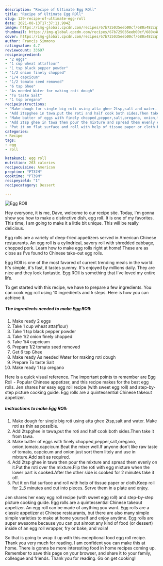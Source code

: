 ```yaml
---
description: "Recipe of Ultimate Egg ROll"
title: "Recipe of Ultimate Egg ROll"
slug: 129-recipe-of-ultimate-egg-roll
date: 2021-08-13T17:37:11.994Z
image: https://img-global.cpcdn.com/recipes/67b725035eeb00cf/680x482cq70/egg-roll-recipe-main-photo.jpg
thumbnail: https://img-global.cpcdn.com/recipes/67b725035eeb00cf/680x482cq70/egg-roll-recipe-main-photo.jpg
cover: https://img-global.cpcdn.com/recipes/67b725035eeb00cf/680x482cq70/egg-roll-recipe-main-photo.jpg
author: Francis Simmons
ratingvalue: 4.7
reviewcount: 33697
recipeingredient:
- "2 eggs"
- "1 cup wheat attaflour"
- "1 tsp black pepper powder"
- "1/2 onion finely chopped"
- "1/4 capcicum"
- "1/2 tomato seed removed"
- "6 tsp Ghee"
- "As needed Water for making roti dough"
- "To taste Salt"
- "1 tsp oregano"
recipeinstructions:
- "Make dough for single big roti using atta ghee 2tsp,salt and water. Make roti as thin as possible."
- "Add 2tspghee in tawa,put the roti and half cook both sides.Then take it from tawa."
- "Make batter of eggs with finely chopped,pepper,salt,oregano, onion,tomato,capcicum.Beat the mixer well.If anyone don&#39;t like raw taste of tomato, capcicum and onion just sort them litely and use in mixture.Add salt as required."
- "Add 2tsp ghee in tawa then pour the mixture and spread them evenly on it.Put the roti over the mixture.Flip the roti with egg mixture when the lower part is cooked.After the other side is cooked for 2 minutes take it off."
- "Put it on flat surface and roll with help of tissue paper or cloth.Keep roll for 2_5 minutes and cut into pieces. Serve them in a plate and enjoy."
categories:
- Recipe
tags:
- egg
- roll

katakunci: egg roll 
nutrition: 263 calories
recipecuisine: American
preptime: "PT37M"
cooktime: "PT39M"
recipeyield: "1"
recipecategory: Dessert

---
```



![Egg ROll](https://img-global.cpcdn.com/recipes/67b725035eeb00cf/680x482cq70/egg-roll-recipe-main-photo.jpg)

Hey everyone, it is me, Dave, welcome to our recipe site. Today, I'm gonna show you how to make a distinctive dish, egg roll. It is one of my favorites. This time, I am going to make it a little bit unique. This will be really delicious.

Egg rolls are a variety of deep-fried appetizers served in American Chinese restaurants. An egg roll is a cylindrical, savory roll with shredded cabbage, chopped pork. Learn how to make egg rolls right at home! These are as close as I&#39;ve found to Chinese take-out egg rolls.

Egg ROll is one of the most favored of current trending meals in the world. It's simple, it's fast, it tastes yummy. It's enjoyed by millions daily. They are nice and they look fantastic. Egg ROll is something that I've loved my entire life.


To get started with this recipe, we have to prepare a few ingredients. You can cook egg roll using 10 ingredients and 5 steps. Here is how you can achieve it.

<!--inarticleads1-->

##### The ingredients needed to make Egg ROll:

1. Make ready 2 eggs
1. Take 1 cup wheat atta(flour)
1. Take 1 tsp black pepper powder
1. Take 1/2 onion finely chopped
1. Take 1/4 capcicum
1. Prepare 1/2 tomato seed removed
1. Get 6 tsp Ghee
1. Make ready As needed Water for making roti dough
1. Prepare To taste Salt
1. Make ready 1 tsp oregano


Here is a quick visual reference. The important points to remember are Egg Roll - Popular Chinese appetizer, and this recipe makes for the best egg rolls. Jen shares her easy egg roll recipe (with sweet egg roll) and step-by-step picture cooking guide. Egg rolls are a quintessential Chinese takeout appetizer. 

<!--inarticleads2-->

##### Instructions to make Egg ROll:

1. Make dough for single big roti using atta ghee 2tsp,salt and water. Make roti as thin as possible.
1. Add 2tspghee in tawa,put the roti and half cook both sides.Then take it from tawa.
1. Make batter of eggs with finely chopped,pepper,salt,oregano, onion,tomato,capcicum.Beat the mixer well.If anyone don&#39;t like raw taste of tomato, capcicum and onion just sort them litely and use in mixture.Add salt as required.
1. Add 2tsp ghee in tawa then pour the mixture and spread them evenly on it.Put the roti over the mixture.Flip the roti with egg mixture when the lower part is cooked.After the other side is cooked for 2 minutes take it off.
1. Put it on flat surface and roll with help of tissue paper or cloth.Keep roll for 2_5 minutes and cut into pieces. Serve them in a plate and enjoy.


Jen shares her easy egg roll recipe (with sweet egg roll) and step-by-step picture cooking guide. Egg rolls are a quintessential Chinese takeout appetizer. An egg roll can be made of anything you want. Egg rolls are a classic appetizer at Chinese restaurants, but there are also many simple simple varieties to make at home yourself and enjoy anytime. Egg rolls are super awesome because you can put almost any kind of food (or dessert) inside of an egg roll wrapper, fry or bake, and voila! 

So that is going to wrap it up with this exceptional food egg roll recipe. Thank you very much for reading. I am confident you can make this at home. There is gonna be more interesting food in home recipes coming up. Remember to save this page on your browser, and share it to your family, colleague and friends. Thank you for reading. Go on get cooking!
